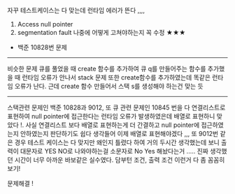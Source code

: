 자꾸 테스트케이스는 다 맞는데 런타임 에러가 뜬다 ,,,,

1. Access null pointer
2. segmentation fault
   나중에 어떻게 고쳐야하는지 꼭 수정 ★★★

- 백준 10828번 문제

---

비슷한 문제 큐를 풀었을 때
create 함수를 추가하여
큐 q를 만들어주는 함수를 추가했을 때 런타임 오류가 안나서
stack 문제 또한 create함수를 추가하였는데 똑같은 런타임 오류가 난다.
근데 create 함수 만들어서 스택 s를 생성해야 하는건 맞는 듯

---

스택관련 문제인 백준 10828과 9012, 또 큐 관련 문제인 10845 번을
다 연결리스트로 표현하여 null pointer에 접근한다는 런타임 오류가 발생하였은데
배열로 표현하니 맞았다 !. 사실 연결리스트 보다 배열로 표현하는게 더 간결하고
null pointer에 접근하였는지 안하였는지 판단하기도 쉽다 생각들어 이제 배열로 표현해야겠다 ,,,
또 9012번 같은 경우 테스트 케이스는 다 맞지만 왜인지 틀렸다 하여 거의 두시간 생각했는데
보니 출력이 대문자로 YES NO로 나와야하는걸 소문자로 No Yes 해놨다는거 ..... 진짜 생각했던
시간이 너무 아까운 바보같은 실수였다. 담부턴 조건, 출력 조건 이런거 다 좀 꼼꼼히 보기!

문제해결 !
